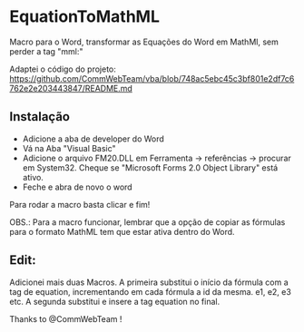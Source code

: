 # EquationToMathML
Macro para o Word, transformar as Equações do Word em MathMl, sem perder a tag "mml:"

Adaptei o código do projeto: https://github.com/CommWebTeam/vba/blob/748ac5ebc45c3bf801e2df7c6762e2e203443847/README.md

## Instalação

 - Adicione a aba de developer do Word
 - Vá na Aba "Visual Basic" 
 - Adicione o arquivo FM20.DLL em Ferramenta -> referências -> procurar em System32. Cheque se "Microsoft Forms 2.0 Object Library" está ativo.
 - Feche e abra de novo o word

Para rodar a macro basta clicar e fim!

OBS.: Para a macro funcionar, lembrar que a opção de copiar as fórmulas para o formato MathML tem que estar ativa dentro do Word.

## Edit:
 Adicionei mais duas Macros. 
 A primeira substitui o início da fórmula com a tag de equation, incrementando em cada fórmula a id da mesma. e1, e2, e3 etc.
 A segunda substitui e insere a tag equation no final.


Thanks to @CommWebTeam !
